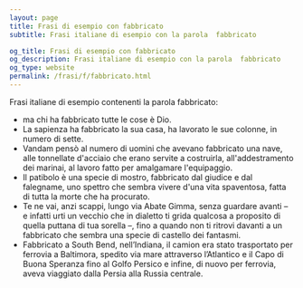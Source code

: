 ```yaml
---
layout: page
title: Frasi di esempio con fabbricato 
subtitle: Frasi italiane di esempio con la parola  fabbricato

og_title: Frasi di esempio con fabbricato 
og_description: Frasi italiane di esempio con la parola  fabbricato
og_type: website
permalink: /frasi/f/fabbricato.html
---
```


Frasi italiane di esempio contenenti la parola fabbricato:


- ma chi ha fabbricato tutte le cose è Dio.
- La sapienza ha fabbricato la sua casa, ha lavorato le sue colonne, in numero di sette.
- Vandam pensò al numero di uomini che avevano fabbricato una nave, alle tonnellate d'acciaio che erano servite a costruirla, all'addestramento dei marinai, al lavoro fatto per amalgamare l'equipaggio.
- Il patibolo è una specie di mostro, fabbricato dal giudice e dal falegname, uno spettro che sembra vivere d'una vita spaventosa, fatta di tutta la morte che ha procurato.
- Te ne vai, anzi scappi, lungo via Abate Gimma, senza guardare avanti – e infatti urti un vecchio che in dialetto ti grida qualcosa a proposito di quella puttana di tua sorella –, fino a quando non ti ritrovi davanti a un fabbricato che sembra una specie di castello dei fantasmi.
- Fabbricato a South Bend, nell’Indiana, il camion era stato trasportato per ferrovia a Baltimora, spedito via mare attraverso l’Atlantico e il Capo di Buona Speranza fino al Golfo Persico e infine, di nuovo per ferrovia, aveva viaggiato dalla Persia alla Russia centrale.

